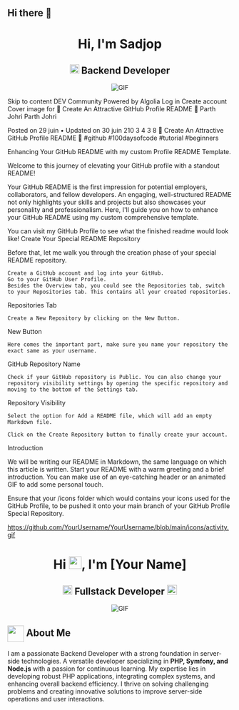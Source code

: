 ## Hi there 👋

<!--
**Sadjop/Sadjop** is a ✨ _special_ ✨ repository because its `README.md` (this file) appears on your GitHub profile.

Here are some ideas to get you started:

- 🔭 I’m currently working on ...
- 🌱 I’m currently learning ...
- 👯 I’m looking to collaborate on ...
- 🤔 I’m looking for help with ...
- 💬 Ask me about ...
- 📫 How to reach me: ...
- 😄 Pronouns: ...
- ⚡ Fun fact: ...
-->

<h1 align="center">Hi, I'm Sadjop</h1>
<h2 align="center">
  <img src="https://komarev.com/ghpvc/?username=Sadjop&color=dc143c&style=for-the-badge" alt="Profile Views" style="height:21px;">
  Backend Developer
</h2>
<div align="center">
 <img alt="GIF" src="https://media4.giphy.com/media/11KzOet1ElBDz2/giphy.gif?cid=6c09b952ufa3xxbbm0mpuadm2zaik3wjp4m9luz2ly0lyz8d&ep=v1_internal_gif_by_id&rid=giphy.gif&ct=g" />
</div>


Skip to content
DEV Community
Powered by
Algolia
Log in
Create account
Cover image for 🚀 Create An Attractive GitHub Profile README 📝
Parth Johri
Parth Johri

Posted on 29 juin • Updated on 30 juin
210 3 4 3 8
🚀 Create An Attractive GitHub Profile README 📝
#github
#100daysofcode
#tutorial
#beginners

Enhancing Your GitHub README with my custom Profile README Template.

Welcome to this journey of elevating your GitHub profile with a standout README!

Your GitHub README is the first impression for potential employers, collaborators, and fellow developers. An engaging, well-structured README not only highlights your skills and projects but also showcases your personality and professionalism. Here, I'll guide you on how to enhance your GitHub README using my custom comprehensive template.

You can visit my GitHub Profile to see what the finished readme would look like!
Create Your Special README Repository

Before that, let me walk you through the creation phase of your special README repository.

    Create a GitHub account and log into your GitHub.
    Go to your GitHub User Profile.
    Besides the Overview tab, you could see the Repositories tab, switch to your Repositories tab. This contains all your created repositories.

Repositories Tab

    Create a New Repository by clicking on the New Button.

New Button

    Here comes the important part, make sure you name your repository the exact same as your username.

GitHub Repository Name

    Check if your GitHub repository is Public. You can also change your repository visibility settings by opening the specific repository and moving to the bottom of the Settings tab.

Repository Visibility

    Select the option for Add a README file, which will add an empty Markdown file.

    Click on the Create Repository button to finally create your account.

Introduction

We will be writing our README in Markdown, the same language on which this article is written.
Start your README with a warm greeting and a brief introduction. You can make use of an eye-catching header or an animated GIF to add some personal touch.

Ensure that your /icons folder which would contains your icons used for the GitHub Profile, to be pushed it onto your main branch of your GitHub Profile Special Repository.

https://github.com/YourUsername/YourUsername/blob/main/icons/activity.gif

<h1 align="center">Hi <img src="https://github.com/YourUsername/YourUsername/blob/main/icons/Hi.gif" width="28px"/>, I'm [Your Name]</h1>
<h2 align="center">
  <img src="https://komarev.com/ghpvc/?username=[YourUsername]&color=dc143c&style=for-the-badge" alt="Profile Views" style="height:21px;">
  Fullstack Developer
  <a href="https://[your-portfolio-link]">
    <img src="https://img.shields.io/badge/Portfolio-543DE0?style=for-the-badge&logo=About.me&logoColor=white" alt="Portfolio" style="height:22px;">
  </a>
</h2>
<div align="center">
 <img alt="GIF" src="https://media4.giphy.com/media/11KzOet1ElBDz2/giphy.gif?cid=6c09b952ufa3xxbbm0mpuadm2zaik3wjp4m9luz2ly0lyz8d&ep=v1_internal_gif_by_id&rid=giphy.gif&ct=g" />
</div>

## <img align ='center' src="https://i.giphy.com/media/v1.Y2lkPTc5MGI3NjExdjh2dDM4bDhyYzM5NmppaHJ6dG56Mmh3bTkyanFkdWRvZ3R1cGoycSZlcD12MV9pbnRlcm5hbF9naWZfYnlfaWQmY3Q9ZQ/LOnt6uqjD9OexmQJRB/giphy.gif" width="37" /> About Me

I am a passionate Backend Developer with a strong foundation in server-side technologies. A versatile developer specializing in **PHP, Symfony, and Node.js** with a passion for continuous learning. My expertise lies in developing robust PHP applications, integrating complex systems, and enhancing overall backend efficiency. I thrive on solving challenging problems and creating innovative solutions to improve server-side operations and user interactions.




